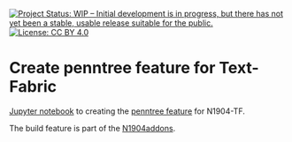 [![Project Status: WIP – Initial development is in progress, but there has not yet been a stable, usable release suitable for the public.](https://www.repostatus.org/badges/latest/wip.svg)](https://www.repostatus.org/#wip) [![License: CC BY 4.0](https://img.shields.io/badge/License-CC_BY%204.0-lightgrey.svg)](https://creativecommons.org/licenses/by/4.0/)


# Create penntree feature for Text-Fabric

[Jupyter notebook](create_penn_tree.ipynb) to creating the [penntree feature](https://tonyjurg.github.io/N1904addons/features/penntree.html) for N1904-TF.

The build feature is part of the [N1904addons](https://tonyjurg.github.io/N1904addons/).
